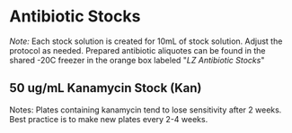 # Antibiotic Stocks 
*Note:* Each stock solution is created for 10mL of stock solution. Adjust the protocol as needed. Prepared antibiotic aliquotes can be found in the shared -20C freezer in the orange box labeled "*LZ Antibiotic Stocks*" 

## 50 ug/mL Kanamycin Stock (Kan) 
Notes: Plates containing kanamycin tend to lose sensitivity after 2 weeks. Best practice is to make new plates every 2-4 weeks.  
